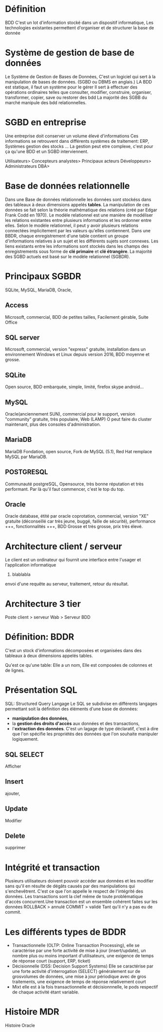 <!-- TITLE: Bases de données - Introduction -->
<!-- SUBTITLE: A quick summary of Introduction -->

# Définition
BDD C'est un lot d'information stocké dans un dispositif informatique,
Les technologies existantes permettent d'organiser et de structurer la base de donnée

# Système de gestion de base de données
Le Système de Gestion de Bases de Données, 
C'est un logiciel qui sert à la manipulation de bases de données.
(SGBD ou DBMS en anglais.)
LA BDD est statique, il faut un système pour le gérer
Il sert à effectuer des opérations ordinaires telles que consulter, modifier, construire, organiser, transformer, copier, save ou restorer des bdd
La majorité des SGBB du marché manipule des bdd relationnelles.

# SGBD en entreprise
Une entreprise doit conserver un volume élevé d'informations
Ces informations se retrouvent dans différents systèmes de traitement:
ERP,
Systèmes gestion des stocks ...
La gestion peut etre complexe, c'est pour ça qu'une BDD et un SGBD interviennent.

Utilisateurs>
Concepteurs analystes>
                            Principaux acteurs
Développeurs>
Administrateurs DBA>

# Base de données relationnelle
Dans une Base de données relationnelle les données sont stockéss dans des tableaux à deux dimensions appelés **tables**.
La manipulation de ces données se fait selon la théorie mathématique des relations (créé par Edgar Frank Codd en 1970).
Le modèle relationnel est une manière de modéliser les relations existantes entre plusieurs informations et les ordonner entre elles.
Selon le modèle relationnel, il peut y avoir plusieurs relations connectées implicitement par les valeurs qu'elles contiennent. Dans une BBDR, chaque enregistrement d'une table contient un groupe d'informations relatives à un sujet et les différents sujets sont connexes. Les liens existants entre les informations sont stockés dans les champs des enregistrements sous forme de **clé primaire** et **clé étrangère**.
La majorité des SGBD actuels est basé sur le modèle relationnel (SGBDR).

# Principaux SGBDR
SQLite,
MySQL,
MariaDB,
Oracle,
## Access
Microsoft, commercial, BDD de petites tailles, Facilement gérable,
Suite Office

## SQL server
Microsoft, commercial, version "express" gratuite, installation dans un environnement Windows et Linux depuis version 2016, BDD moyenne et grosse.

## SQLite
Open source, BDD embarquée, simple, limité, firefox skype android...

## MySQL
Oracle(anciennement SUN), commercial pour le support, version "community" gratuite, très populaire, Web (LAMP)
O peut faire du cluster maintenant, plus des consoles d'administration.

## MariaDB
MariaDB Fondation, open source, Fork de MySQL (5.1), Red Hat remplace MySQL par MariaDB.

## POSTGRESQL
Communauté postgreSQL, Opensource, très bonne réputation et très performant.
Par là qu'il faut commencer, c'est le top du top.

## Oracle
Oracle database, étité par oracle coprotation, commercial, version "XE" gratuite (déconseillé car très jeune, buggé, faille de sécurité), performance +++, fonctionnalités +++, BDD Grosse et très grosse, prix très élevé.


# Architecture client / serveur
Le client est un ordinateur qui fournit une interface entre l'usager et l'application informatique
1. blablabla


envoi d'une requête au serveur, traitement, retour du résultat.

# Architecture 3 tier
Poste client > serveur Wab > Serveur BDD

# Définition: BDDR
C'est un stock d'informations décomposées et organisées dans des tableaux à deux dimensions appelés tables.

Qu'est ce qu'une table:
Elle a un nom,
Elle est composées de colonnes et de lignes.

# Présentation SQL
SQL: Structured Query Langage
Le SQL se subdivise en différents langages permettant soit la définition des éléments d'une base de données: 
- **manipulation des données**,
- la **gestion des droits d'accès** aux données et des transactions,
- l'**extraction des données**.
C'est un lagage de type déclaratif, c'est à dire que l'on spécifie les propriétés des données que l'on souhaite manipuler logiquement.

## SQL SELECT 
Afficher
## Insert
ajouter,
## Update
Modifier
## Delete
supprimer

# Intégrité et transaction
Plusieurs utilisateurs doivent pouvoir accéder aux données et les modifier sans qu'il en résulte de dégâts causés par des manipulations qui s'enchevêtrent. C'est ce que l'on appelle le respect de l'intégrité des données.
Les transactions sont la clef même de toute problématique d'accès concurrent.Une transaction est un ensemble cohérent faites sur les données
ROLLBACK > annulé
COMMIT > validé
Tant qu'il n'y a pas eu de commit.

# Les différents types de BDDR
- Transactionnelle (OLTP: Online Transaction Processing), elle se caractérise par une forte activité de mise à jour (insert/update), un nombre plus ou moins important d'utilisateurs, une exigence de temps de réponse court (support, ERP, ticket)
- Décisionnelle (DSS: Decision Support Systems) Elle se caractérise par une forte activité d'interrogation (SELECT) généralement sur de grosvolumes de données, une mise à jour périodique avec de gros traitements, une exigence de temps de réponse relativement court
- Mixt elle est à la fois transactionnelle et décisionnnelle, le pods respectif de chaque activité étant variable.

# Histoire MDR
Histoire Oracle